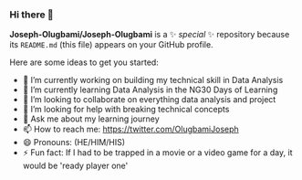 ### Hi there 👋


**Joseph-Olugbami/Joseph-Olugbami** is a ✨ _special_ ✨ repository because its `README.md` (this file) appears on your GitHub profile.

Here are some ideas to get you started:

- 🔭 I’m currently working on building my technical skill in Data Analysis 
- 🌱 I’m currently learning Data Analysis in the NG30 Days of Learning 
- 👯 I’m looking to collaborate on everything data analysis and project 
- 🤔 I’m looking for help with breaking technical concepts 
- 💬 Ask me about my learning journey 
- 📫 How to reach me: https://twitter.com/OlugbamiJoseph
- 😄 Pronouns: (HE/HIM/HIS)
- ⚡ Fun fact:  If I had to be trapped in a movie or a video game for a day, it would be 'ready player one'

